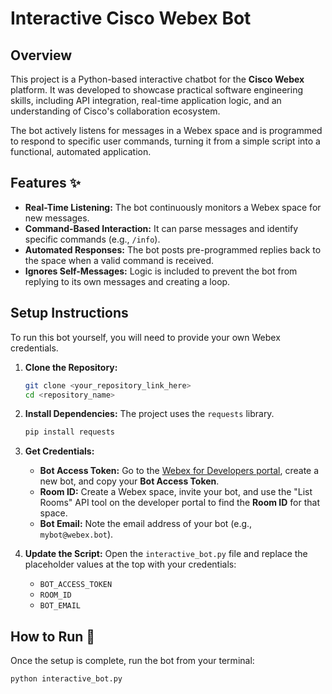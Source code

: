 # Interactive Cisco Webex Bot

## Overview

This project is a Python-based interactive chatbot for the **Cisco Webex** platform. It was developed to showcase practical software engineering skills, including API integration, real-time application logic, and an understanding of Cisco's collaboration ecosystem.

The bot actively listens for messages in a Webex space and is programmed to respond to specific user commands, turning it from a simple script into a functional, automated application.

## Features ✨

- **Real-Time Listening:** The bot continuously monitors a Webex space for new messages.
- **Command-Based Interaction:** It can parse messages and identify specific commands (e.g., `/info`).
- **Automated Responses:** The bot posts pre-programmed replies back to the space when a valid command is received.
- **Ignores Self-Messages:** Logic is included to prevent the bot from replying to its own messages and creating a loop.

## Setup Instructions

To run this bot yourself, you will need to provide your own Webex credentials.

1.  **Clone the Repository:**
    ```sh
    git clone <your_repository_link_here>
    cd <repository_name>
    ```

2.  **Install Dependencies:**
    The project uses the `requests` library.
    ```sh
    pip install requests
    ```

3.  **Get Credentials:**
    - **Bot Access Token:** Go to the [Webex for Developers portal](https://developer.webex.com/), create a new bot, and copy your **Bot Access Token**.
    - **Room ID:** Create a Webex space, invite your bot, and use the "List Rooms" API tool on the developer portal to find the **Room ID** for that space.
    - **Bot Email:** Note the email address of your bot (e.g., `mybot@webex.bot`).

4.  **Update the Script:**
    Open the `interactive_bot.py` file and replace the placeholder values at the top with your credentials:
    - `BOT_ACCESS_TOKEN`
    - `ROOM_ID`
    - `BOT_EMAIL`

## How to Run 🚀

Once the setup is complete, run the bot from your terminal:

```sh
python interactive_bot.py
